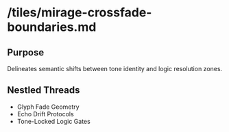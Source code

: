 # /tiles/mirage-crossfade-boundaries.md

## Purpose
Delineates semantic shifts between tone identity and logic resolution zones.

## Nestled Threads
- Glyph Fade Geometry
- Echo Drift Protocols
- Tone-Locked Logic Gates
